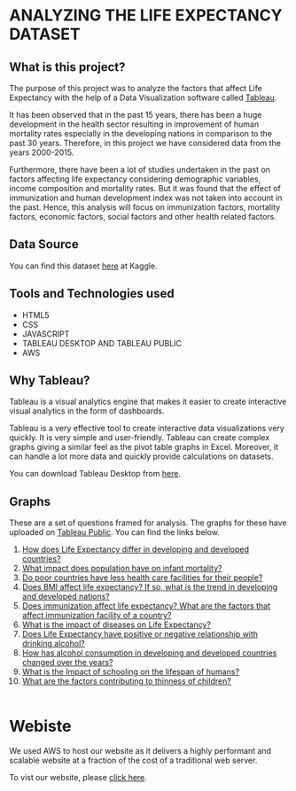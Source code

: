 # ANALYZING THE LIFE EXPECTANCY DATASET
## What is this project?
The purpose of this project was to analyze the factors that affect Life Expectancy with the help of a Data Visualization software called [Tableau](https://www.tableau.com/).

It has been observed that in the past 15 years, there has been a huge development in the health sector resulting in improvement of human mortality rates especially in the developing nations in comparison to the past 30 years. Therefore, in this project we have considered data from the years 2000-2015.

Furthermore, there have been a lot of studies undertaken in the past on factors affecting life expectancy considering demographic variables, income composition and mortality rates. But it was found that the effect of immunization and human development index was not taken into account in the past. Hence, this analysis will focus on immunization factors, mortality factors, economic factors, social factors and other health related factors.

## Data Source
You can find this dataset [here](https://www.kaggle.com/kumarajarshi/life-expectancy-who) at Kaggle.
## Tools and Technologies used
- HTML5
- CSS
- JAVASCRIPT
- TABLEAU DESKTOP AND TABLEAU PUBLIC
- AWS

## Why Tableau?
Tableau is a visual analytics engine that makes it easier to create interactive visual analytics in the form of dashboards.

Tableau is a very effective tool to create interactive data visualizations very quickly. It is very simple and user-friendly. Tableau can create complex graphs giving a similar feel as the pivot table graphs in Excel. Moreover, it can handle a lot more data and quickly provide calculations on datasets.

You can download Tableau Desktop from [here](https://www.tableau.com/products/desktop/download).
## Graphs
These are a set of questions framed for analysis. The graphs for these have uploaded on [Tableau Public](https://www.tableau.com/products/public). You can find the links below.
  1. [How does Life Expectancy differ in developing and developed countries?](https://public.tableau.com/views/HowNationalStatusaffectsLifeExpectancy/Story1?:language=en-US&:display_count=n&:origin=viz_share_link)<br>
  2. [What impact does population have on infant mortality?](https://public.tableau.com/views/isInfantDeathrelatedtoPopulation/Story2?:language=en-US&:display_count=n&:origin=viz_share_link )<br>
  3. [Do poor countries have less health care facilities for their people?](https://public.tableau.com/app/profile/medha.raghavendra.prasad1264/viz/GDPandBMI/Dopoorcountrieshavelesshealthcarefacilitiesfortheirpeople)<br>
  4. [Does BMI affect life expectancy? If so, what is the trend in developing and developed nations?](https://public.tableau.com/app/profile/medha.raghavendra.prasad1264/viz/GDPandBMIcontinuation/IsBMIrelatedtoLifeExpectancyIfsowhatisthetrendindevelopedanddevelopedcountries)<br>
  5. [Does immunization affect life expectancy? What are the factors that affect immunization facility of a country?](https://public.tableau.com/views/Immunization_life_Expectancy/ImmunizationFactors?:language=en-US&:display_count=n&:origin=viz_share_link)<br>
  6. [What is the impact of diseases on Life Expectancy?](https://public.tableau.com/views/Diseases_life_Expectancy/Diseases?:language=en-US&:display_count=n&:origin=viz_share_link)<br>
  7. [Does Life Expectancy have positive or negative relationship with drinking alcohol?](https://public.tableau.com/shared/Y9GK5N4S6?:display_count=n&:origin=viz_share_link )<br>
  8. [How has alcohol consumption in developing and developed countries changed over the years?](https://public.tableau.com/views/Book2_16252179825480/Story1?:language=en-US&:display_count=n&:origin=viz_share_link)<br>
  9. [What is the Impact of schooling on the lifespan of humans?](https://public.tableau.com/views/SchoolingvsLE/Story?:language=en-US&:display_count=n&:origin=viz_share_link )<br>
  10. [What are the factors contributing to thinness of children?](https://public.tableau.com/views/ThinnessAnalysis/Story1?:language=en-US&:display_count=n&:origin=viz_share_link)<br><br>

# Webiste
We used AWS to host our website as it delivers a highly performant and scalable website at a fraction of the cost of a traditional web server.

To vist our website, please [click here]().


